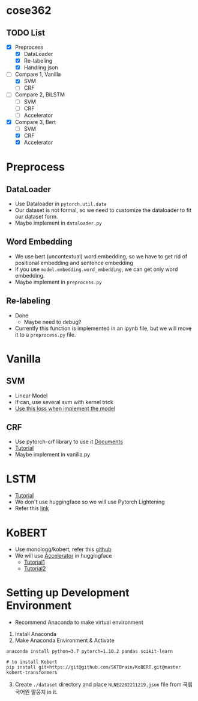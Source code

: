 # cose362

## TODO List
- [x] Preprocess
  - [x] DataLoader
  - [x] Re-labeling
  - [x] Handling json
- [ ] Compare 1, Vanilla
  - [x] SVM
  - [ ] CRF
- [ ] Compare 2, BiLSTM
  - [ ] SVM
  - [ ] CRF
  - [ ] Accelerator
- [x] Compare 3, Bert
  - [ ] SVM
  - [x] CRF
  - [x] Accelerator

# Preprocess
## DataLoader
* Use Dataloader in `pytorch.util.data`
* Our dataset is not formal, so we need to customize the dataloader to fit our dataset form.
* Maybe implement in `dataloader.py`

## Word Embedding
* We use bert (uncontextual) word embedding, so we have to get rid of positional embedding and sentence embedding
* If you use `model.embedding.word_embedding`, we can get only word embedding.
* Maybe implement in `preprocess.py`

## Re-labeling
* Done
  * Maybe need to debug?
* Currently this function is implemented in an ipynb file, but we will move it to a `preprocess.py` file.

# Vanilla
## SVM
* Linear Model
* If can, use several svm with kernel trick
* [Use this loss when implement the model](https://pytorch.org/docs/stable/generated/torch.nn.MultiLabelMarginLoss.html)

## CRF
* Use pytorch-crf library to use it [Documents](https://pytorch-crf.readthedocs.io/en/stable/)
* [Tutorial](https://tutorials.pytorch.kr/beginner/nlp/advanced_tutorial.html)
* Maybe implement in vanilla.py

# LSTM
* [Tutorial](https://tutorials.pytorch.kr/beginner/nlp/advanced_tutorial.html)
* We don't use huggingface so we will use Pytorch Lightening
* Refer this [link](https://www.kaggle.com/code/megner/pytorch-lightning-lstm)

# KoBERT
* Use monologg/kobert, refer this [github](https://github.com/monologg/KoBERT-Transformers)
* We will use [Accelerator](https://huggingface.co/docs/accelerate/package_reference/accelerator) in huggingface
  * [Tutorial1](https://huggingface.co/docs/transformers/perf_train_gpu_one)
  * [Tutorial2](https://huggingface.co/docs/transformers/v4.20.1/en/perf_train_gpu_one)

# Setting up Development Environment
* Recommend Anaconda to make virtual environment
1. Install Anaconda
1. Make Anaconda Environment & Activate
```shell
anaconda install python=3.7 pytorch=1.10.2 pandas scikit-learn

# to install Kobert
pip install git+https://git@github.com/SKTBrain/KoBERT.git@master kobert-transformers
```
3. Create `./dataset` directory and place `NLNE2202211219.json` file from 국립국어원 말뭉치 in it.

